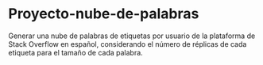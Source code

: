 # Proyecto-nube-de-palabras
Generar una nube de palabras de etiquetas por usuario de la plataforma de Stack Overflow en español, considerando el número de réplicas de cada etiqueta para el tamaño de cada palabra.
